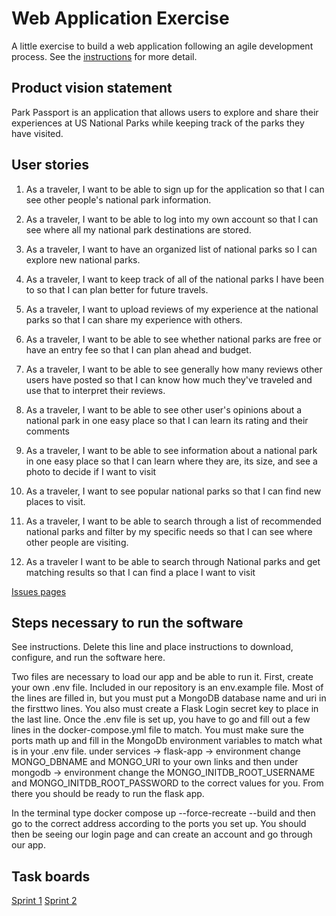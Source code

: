 # Web Application Exercise

A little exercise to build a web application following an agile development process. See the [instructions](instructions.md) for more detail.

## Product vision statement

Park Passport is an application that allows users to explore and share their experiences at US National Parks while keeping track of the parks they have visited. 

## User stories

1. As a traveler, I want to be able to sign up for the application so that I can see other people's national park information.

2. As a traveler, I want to be able to log into my own account so that I can see where all my national park destinations are stored.

3. As a traveler, I want to have an organized list of national parks so I can explore new national parks.

4. As a traveler, I want to keep track of all of the national parks I have been to so that I can plan better for future travels.

5. As a traveler, I want to upload reviews of my experience at the national parks so that I can share my experience with others.

6. As a traveler, I want to be able to see whether national parks are free or have an entry fee so that I can plan ahead and budget.

7. As a traveler, I want to be able to see generally how many reviews other users have posted so that I can know how much they've traveled and use that to interpret their reviews.

8. As a traveler, I want to be able to see other user's opinions about a national park in one easy place so that I can learn its rating and their comments

9. As a traveler, I want to be able to see information about a national park in one easy place so that I can learn where they are, its size, and see a photo to decide if I want to visit

10. As a traveler, I want to see popular national parks so that I can find new places to visit.

11. As a traveler, I want to be able to search through a list of recommended national parks and filter by my specific needs so that I can see where other people are visiting.

12. As a traveler I want to be able to search through National parks and get matching results so that I can find a place I want to visit

[Issues pages](https://github.com/software-students-spring2025/2-web-app-devdemons/issues)

## Steps necessary to run the software

See instructions. Delete this line and place instructions to download, configure, and run the software here.

Two files are necessary to load our app and be able to run it. First, create your own .env file. Included in our repository is an env.example file. Most of the lines are filled in, but you must put a MongoDB database name and uri in the  firsttwo lines. You also must create a Flask Login secret key to place in the last line. Once the .env file is set up, you have to go and fill out a few lines in the docker-compose.yml file to match. You must make sure the ports math up and fill in the MongoDb environment variables to match what is in your .env file. under services -> flask-app -> environment change MONGO_DBNAME and MONGO_URI to your own links and then under mongodb -> environment change the MONGO_INITDB_ROOT_USERNAME and MONGO_INITDB_ROOT_PASSWORD to the correct values for you. From there you should be ready to run the flask app.

In the terminal type docker compose up --force-recreate --build and then go to the correct address according to the ports you set up. You should then be seeing our login page and can create an account and go through our app. 






## Task boards

[Sprint 1](https://github.com/orgs/software-students-spring2025/projects/27/views/1)
[Sprint 2](https://github.com/orgs/software-students-spring2025/projects/72/views/1?filterQuery=)